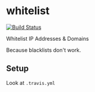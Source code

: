 # whitelist
[![Build Status](https://travis-ci.com/stephengroat/whitelist.svg?branch=master)](https://travis-ci.com/stephengroat/whitelist)

Whitelist IP Addresses & Domains

Because blacklists don't work.

## Setup

Look at `.travis.yml`

